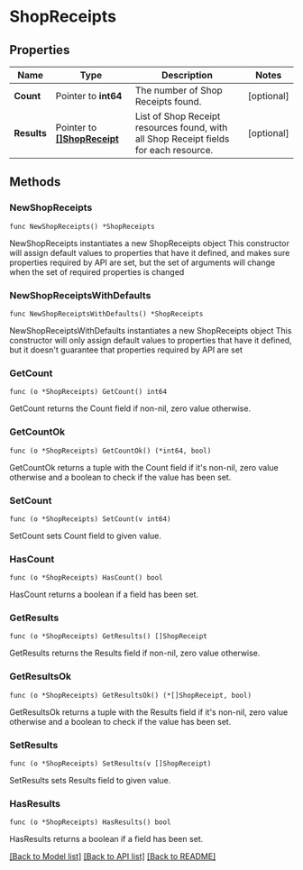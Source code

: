 # ShopReceipts

## Properties

Name | Type | Description | Notes
------------ | ------------- | ------------- | -------------
**Count** | Pointer to **int64** | The number of Shop Receipts found. | [optional] 
**Results** | Pointer to [**[]ShopReceipt**](ShopReceipt.md) | List of Shop Receipt resources found, with all Shop Receipt fields for each resource. | [optional] 

## Methods

### NewShopReceipts

`func NewShopReceipts() *ShopReceipts`

NewShopReceipts instantiates a new ShopReceipts object
This constructor will assign default values to properties that have it defined,
and makes sure properties required by API are set, but the set of arguments
will change when the set of required properties is changed

### NewShopReceiptsWithDefaults

`func NewShopReceiptsWithDefaults() *ShopReceipts`

NewShopReceiptsWithDefaults instantiates a new ShopReceipts object
This constructor will only assign default values to properties that have it defined,
but it doesn't guarantee that properties required by API are set

### GetCount

`func (o *ShopReceipts) GetCount() int64`

GetCount returns the Count field if non-nil, zero value otherwise.

### GetCountOk

`func (o *ShopReceipts) GetCountOk() (*int64, bool)`

GetCountOk returns a tuple with the Count field if it's non-nil, zero value otherwise
and a boolean to check if the value has been set.

### SetCount

`func (o *ShopReceipts) SetCount(v int64)`

SetCount sets Count field to given value.

### HasCount

`func (o *ShopReceipts) HasCount() bool`

HasCount returns a boolean if a field has been set.

### GetResults

`func (o *ShopReceipts) GetResults() []ShopReceipt`

GetResults returns the Results field if non-nil, zero value otherwise.

### GetResultsOk

`func (o *ShopReceipts) GetResultsOk() (*[]ShopReceipt, bool)`

GetResultsOk returns a tuple with the Results field if it's non-nil, zero value otherwise
and a boolean to check if the value has been set.

### SetResults

`func (o *ShopReceipts) SetResults(v []ShopReceipt)`

SetResults sets Results field to given value.

### HasResults

`func (o *ShopReceipts) HasResults() bool`

HasResults returns a boolean if a field has been set.


[[Back to Model list]](../README.md#documentation-for-models) [[Back to API list]](../README.md#documentation-for-api-endpoints) [[Back to README]](../README.md)


